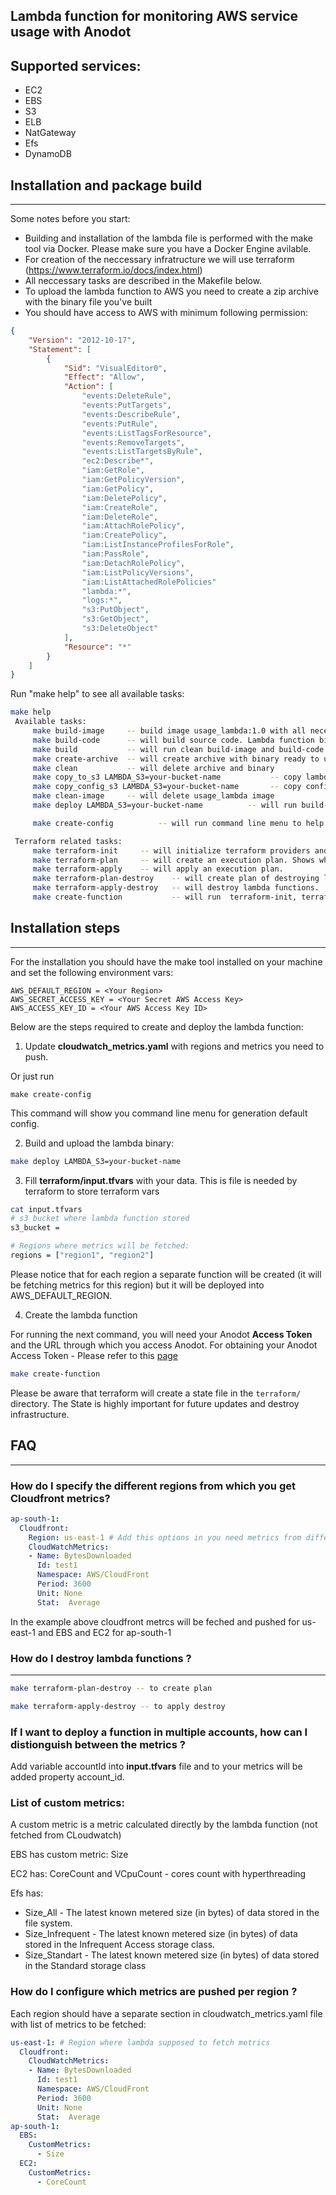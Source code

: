 ## Lambda function for monitoring AWS service usage with Anodot

## Supported services:
- EC2
- EBS
- S3
- ELB 
- NatGateway
- Efs
- DynamoDB

## Installation and package build
---
Some notes before you start: 
- Building and installation of the lambda file is performed with the make tool via Docker. Please make sure you have a Docker Engine avilable.
- For creation of the neccessary infratructure we will use terraform (https://www.terraform.io/docs/index.html)
- All neccessary tasks are described in the Makefile below. 
- To upload the lambda function to AWS you need to create a zip archive with the binary file you've built
- You should have access to AWS with minimum following permission:
``` json
{
    "Version": "2012-10-17",
    "Statement": [
        {
            "Sid": "VisualEditor0",
            "Effect": "Allow",
            "Action": [
                "events:DeleteRule",
                "events:PutTargets",
                "events:DescribeRule",
                "events:PutRule",
                "events:ListTagsForResource",
                "events:RemoveTargets",
                "events:ListTargetsByRule",
                "ec2:Describe*",
                "iam:GetRole",
                "iam:GetPolicyVersion",
                "iam:GetPolicy",
                "iam:DeletePolicy",
                "iam:CreateRole",
                "iam:DeleteRole",
                "iam:AttachRolePolicy",
                "iam:CreatePolicy",
                "iam:ListInstanceProfilesForRole",
                "iam:PassRole",
                "iam:DetachRolePolicy",
                "iam:ListPolicyVersions",
                "iam:ListAttachedRolePolicies"
                "lambda:*",
                "logs:*",
                "s3:PutObject",
                "s3:GetObject",
                "s3:DeleteObject"
            ],
            "Resource": "*"
        }
    ]
}
``` 
Run "make help" to see all available tasks:

```bash
make help
 Available tasks:
	 make build-image     -- build image usage_lambda:1.0 with all necessary dependencies for lambda function build and lamdba function creation
	 make build-code      -- will build source code. Lambda function binary name usage_lambda
	 make build           -- will run clean build-image and build-code
	 make create-archive  -- will create archive with binary ready to upload on S3
	 make clean           -- will delete archive and binary
	 make copy_to_s3 LAMBDA_S3=your-bucket-name           -- copy lambda archive to s3
	 make copy_config_s3 LAMBDA_S3=your-bucket-name       -- copy config file to s3
	 make clean-image     -- will delete usage_lambda image
	 make deploy LAMBDA_S3=your-bucket-name          -- will run build-image, build, build-image, copy_to_s3

	 make create-config          -- will run command line menu to help build a new config file

 Terraform related tasks:
	 make terraform-init     -- will initialize terraform providers and modules
	 make terraform-plan     -- will create an execution plan. Shows what will done. What services will be created
	 make terraform-apply    -- will apply an execution plan.
	 make terraform-plan-destroy    -- will create plan of destroying lambda function.
	 make terraform-apply-destroy   -- will destroy lambda functions.
	 make create-function           -- will run  terraform-init, terraform-plan, terraform-apply .
``` 

## Installation steps
---
For the installation you should have the make tool installed on your machine and set the following environment vars:

``` 
AWS_DEFAULT_REGION = <Your Region>
AWS_SECRET_ACCESS_KEY = <Your Secret AWS Access Key>
AWS_ACCESS_KEY_ID = <Your AWS Access Key ID>
``` 

Below are the steps required to create and deploy the lambda function:

1. Update **cloudwatch_metrics.yaml** with regions and metrics you need to push. 

Or just run 
```
make create-config
```
This command will show you command line menu for generation default config. 

2. Build and upload the lambda binary:

``` bash
make deploy LAMBDA_S3=your-bucket-name
```

3.  Fill **terraform/input.tfvars** with your data. This is file is needed by terraform to store terraform vars

``` bash 
cat input.tfvars
# s3 bucket where lambda function stored
s3_bucket =

# Regions where metrics will be fetched:
regions = ["region1", "region2"]
```

Please notice that for each region a separate function will be created (it will be fetching metrics for this region) but it will be deployed into AWS_DEFAULT_REGION. 



4. Create the lambda function

For running the next command, you will need your Anodot **Access Token** and the URL through which you access Anodot.
For obtaining your Anodot Access Token - Please refer to this [page](https://support.anodot.com/hc/en-us/articles/360002631114-Token-Management-) 

```bash
make create-function
```

Please be aware that terraform will create a state file in the ```terraform/``` directory. The State is highly important for future updates and destroy infrastructure.

## FAQ 
---

### How do I specify the different regions from which you get Cloudfront metrics?
``` yaml
ap-south-1:
  Cloudfront:
    Region: us-east-1 # Add this options in you need metrics from different region
    CloudWatchMetrics:
    - Name: BytesDownloaded
      Id: test1
      Namespace: AWS/CloudFront
      Period: 3600
      Unit: None
      Stat:  Average
```
In the example above cloudfront metrcs will be feched and pushed for us-east-1 and EBS and EC2 for ap-south-1

### How do I destroy lambda functions ?
---
``` bash
make terraform-plan-destroy -- to create plan 

make terraform-apply-destroy -- to apply destroy
```
### If I want to deploy a function in multiple accounts, how can I distionguish between the metrics ?

Add variable accountId into **input.tfvars** file and to your metrics will be added property account_id.

### List of custom metrics:
A custom metric is a metric calculated directly by the lambda function (not fetched from CLoudwatch)

EBS has custom metric: Size

EC2 has: CoreCount and VCpuCount - cores count with hyperthreading 

Efs has: 
- Size_All - The latest known metered size (in bytes) of data stored in the file system.
- Size_Infrequent - The latest known metered size (in bytes) of data stored in the Infrequent Access storage class.
- Size_Standart - The latest known metered size (in bytes) of data stored in the Standard storage class

### How do I configure which metrics are pushed per region ?
Each region should have a separate section in cloudwatch_metrics.yaml file with list of metrics to be fetched: 
```yaml
us-east-1: # Region where lambda supposed to fetch metrics
  Cloudfront:
    CloudWatchMetrics:
    - Name: BytesDownloaded
      Id: test1
      Namespace: AWS/CloudFront
      Period: 3600
      Unit: None
      Stat:  Average
ap-south-1:
  EBS:
    CustomMetrics:
      - Size
  EC2:
    CustomMetrics:
      - CoreCount
```

